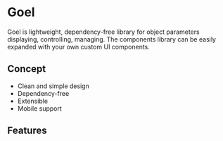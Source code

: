 # Goel

Goel is lightweight, dependency-free library for object parameters displaying, controlling, managing. The components library can be easily expanded with your own custom UI components.

## Concept
- Clean and simple design
- Dependency-free
- Extensible
- Mobile support


## Features
